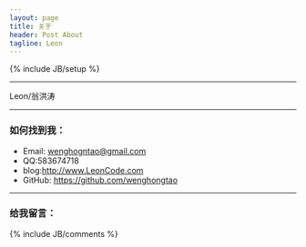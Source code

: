 ```yaml
---
layout: page
title: 关于
header: Post About
tagline: Leon
---
```

{% include JB/setup %}


***
Leon/翁洪涛
***

### 如何找到我：  
* Email: wenghogntao@gmail.com
* QQ:583674718
* blog:http://www.LeonCode.com  
* GitHub: https://github.com/wenghongtao

***
### 给我留言：

{% include JB/comments %}
